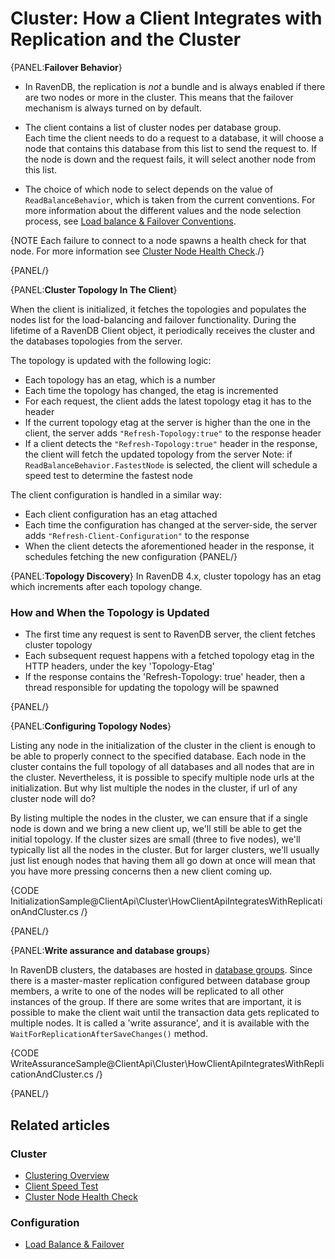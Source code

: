 # Cluster: How a Client Integrates with Replication and the Cluster

{PANEL:**Failover Behavior**}

* In RavenDB, the replication is _not_ a bundle and is always enabled if there are two nodes or more in the cluster. 
  This means that the failover mechanism is always turned on by default.  

* The client contains a list of cluster nodes per database group.  
  Each time the client needs to do a request to a database, it will choose a node that contains this database from this list to send the request to. 
  If the node is down and the request fails, it will select another node from this list.  

* The choice of which node to select depends on the value of `ReadBalanceBehavior`, which is taken from the current conventions. 
  For more information about the different values and the node selection process, see [Load balance & Failover Conventions](../../client-api/configuration/load-balance-and-failover). 
  
{NOTE Each failure to connect to a node spawns a health check for that node. For more information see [Cluster Node Health Check](health-check)./}

{PANEL/}

{PANEL:**Cluster Topology In The Client**}

When the client is initialized, it fetches the topologies and populates the nodes list for the load-balancing and failover functionality.
During the lifetime of a RavenDB Client object, it periodically receives the cluster and the databases topologies from the server.  

The topology is updated with the following logic:

* Each topology has an etag, which is a number
* Each time the topology has changed, the etag is incremented
* For each request, the client adds the latest topology etag it has to the header
* If the current topology etag at the server is higher than the one in the client, the server adds `"Refresh-Topology:true"` to the response header
* If a client detects the `"Refresh-Topology:true"` header in the response, the client will fetch the updated topology from the server
  Note: if `ReadBalanceBehavior.FastestNode` is selected, the client will schedule a speed test to determine the fastest node

The client configuration is handled in a similar way:

* Each client configuration has an etag attached
* Each time the configuration has changed at the server-side, the server adds `"Refresh-Client-Configuration"` to the response
* When the client detects the aforementioned header in the response, it schedules fetching the new configuration
{PANEL/}

{PANEL:**Topology Discovery**}
In RavenDB 4.x, cluster topology has an etag which increments after each topology change.

### How and When the Topology is Updated

* The first time any request is sent to RavenDB server, the client fetches cluster topology
* Each subsequent request happens with a fetched topology etag in the HTTP headers, under the key 'Topology-Etag'
* If the response contains the 'Refresh-Topology: true' header, then a thread responsible for updating the topology will be spawned

{PANEL/}

{PANEL:**Configuring Topology Nodes**}

Listing any node in the initialization of the cluster in the client is enough to be able to properly connect to the specified database. 
Each node in the cluster contains the full topology of all databases and all nodes that are in the cluster.
Nevertheless, it is possible to specify multiple node urls at the initialization. But why list multiple the nodes in the cluster, if url of any cluster node will do?

By listing multiple the nodes in the cluster, we can ensure that if a single node is down and we bring a new client up, we'll still be able to get the initial topology. If the cluster sizes are small (three to five nodes), we'll typically list all the nodes in the cluster. But for larger clusters, we'll usually just list enough nodes that having them all go down at once will mean that you have more pressing concerns then a new client coming up.

{CODE InitializationSample@ClientApi\Cluster\HowClientApiIntegratesWithReplicationAndCluster.cs /}

{PANEL/}

{PANEL:**Write assurance and database groups**}

In RavenDB clusters, the databases are hosted in [database groups](../../glossary/database-group). 
Since there is a master-master replication configured between database group members, a write to one of the nodes will be replicated to all other instances of the group.
If there are some writes that are important, it is possible to make the client wait until the transaction data gets replicated to multiple nodes. It is called a 'write assurance', and it is available with the `WaitForReplicationAfterSaveChanges()` method.

{CODE WriteAssuranceSample@ClientApi\Cluster\HowClientApiIntegratesWithReplicationAndCluster.cs /}

{PANEL/}

## Related articles

### Cluster

- [Clustering Overview](../../server/clustering/overview)
- [Client Speed Test](../../client-api/cluster/speed-test)
- [Cluster Node Health Check](../../client-api/cluster/health-check)

### Configuration

- [Load Balance & Failover](../../client-api/configuration/load-balance-and-failover)
